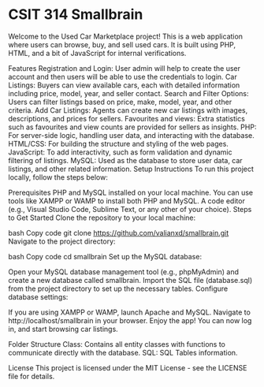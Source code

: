 # CSIT 314 Smallbrain
Welcome to the Used Car Marketplace project! This is a web application where users can browse, buy, and sell used cars. It is built using PHP, HTML, and a bit of JavaScript for internal verifications.

Features
Registration and Login: User admin will help to create the user account and then users will be able to use the credentials to login.
Car Listings: Buyers can view available cars, each with detailed information including price, model, year, and seller contact.
Search and Filter Options: Users can filter listings based on price, make, model, year, and other criteria.
Add Car Listings: Agents can create new car listings with images, descriptions, and prices for sellers.
Favourites and views: Extra statistics such as favourites and view counts are provided for sellers as insights. 
PHP: For server-side logic, handling user data, and interacting with the database.
HTML/CSS: For building the structure and styling of the web pages.
JavaScript: To add interactivity, such as form validation and dynamic filtering of listings.
MySQL: Used as the database to store user data, car listings, and other related information.
Setup Instructions
To run this project locally, follow the steps below:

Prerequisites
PHP and MySQL installed on your local machine. You can use tools like XAMPP or WAMP to install both PHP and MySQL.
A code editor (e.g., Visual Studio Code, Sublime Text, or any other of your choice).
Steps to Get Started
Clone the repository to your local machine:

bash
Copy code
git clone https://github.com/valianxd/smallbrain.git
Navigate to the project directory:

bash
Copy code
cd smallbrain
Set up the MySQL database:

Open your MySQL database management tool (e.g., phpMyAdmin) and create a new database called smallbrain.
Import the SQL file (database.sql) from the project directory to set up the necessary tables.
Configure database settings:

If you are using XAMPP or WAMP, launch Apache and MySQL.
Navigate to http://localhost/smallbrain in your browser.
Enjoy the app! You can now log in, and start browsing car listings.

Folder Structure
Class: Contains all entity classes with functions to communicate directly with the database.
SQL: SQL Tables information.

License
This project is licensed under the MIT License - see the LICENSE file for details.

